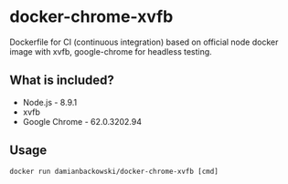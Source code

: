 # docker-chrome-xvfb

Dockerfile for CI (continuous integration) based on official node docker image with xvfb, google-chrome for headless testing.

## What is included?

* Node.js - 8.9.1
* xvfb
* Google Chrome - 62.0.3202.94

## Usage 

```
docker run damianbackowski/docker-chrome-xvfb [cmd]
```
